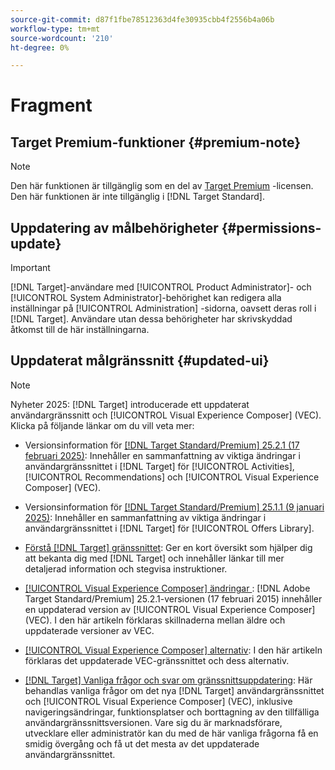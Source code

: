 ```yaml
---
source-git-commit: d87f1fbe78512363d4fe30935cbb4f2556b4a06b
workflow-type: tm+mt
source-wordcount: '210'
ht-degree: 0%

---
```

# Fragment

## Target Premium-funktioner {#premium-note}

>[!NOTE]
>
>Den här funktionen är tillgänglig som en del av [Target Premium](/help/main/c-intro/intro.md#premium) -licensen. Den här funktionen är inte tillgänglig i [!DNL Target Standard].

## Uppdatering av målbehörigheter {#permissions-update}

>[!IMPORTANT]
>
>[!DNL Target]-användare med [!UICONTROL Product Administrator]- och [!UICONTROL System Administrator]-behörighet kan redigera alla inställningar på [!UICONTROL Administration] -sidorna, oavsett deras roll i [!DNL Target]. Användare utan dessa behörigheter har skrivskyddad åtkomst till de här inställningarna.

## Uppdaterat målgränssnitt {#updated-ui}

>[!NOTE]
>
>Nyheter 2025: [!DNL Target] introducerade ett uppdaterat användargränssnitt och [!UICONTROL Visual Experience Composer] (VEC). Klicka på följande länkar om du vill veta mer:
>
>* Versionsinformation för [[!DNL Target Standard/Premium] 25.2.1 (17 februari 2025)](/help/main/r-release-notes/release-notes-for-previous-releases.md#ui-update-2): Innehåller en sammanfattning av viktiga ändringar i användargränssnittet i [!DNL Target] för [!UICONTROL Activities], [!UICONTROL Recommendations] och [!UICONTROL Visual Experience Composer] (VEC).
>
>* Versionsinformation för [[!DNL Target Standard/Premium] 25.1.1 (9 januari 2025)](/help/main/r-release-notes/release-notes-for-previous-releases.md#ui-update-1): Innehåller en sammanfattning av viktiga ändringar i användargränssnittet i [!DNL Target] för [!UICONTROL Offers Library].
>
>* [Förstå  [!DNL Target] gränssnittet](/help/main/c-intro/understand-the-target-ui.md): Ger en kort översikt som hjälper dig att bekanta dig med [!DNL Target] och innehåller länkar till mer detaljerad information och stegvisa instruktioner.
>
>* [[!UICONTROL Visual Experience Composer] ändringar ](/help/main/c-experiences/c-visual-experience-composer/vec-changes.md): [!DNL Adobe Target Standard/Premium] 25.2.1-versionen (17 februari 2015) innehåller en uppdaterad version av [!UICONTROL Visual Experience Composer] (VEC). I den här artikeln förklaras skillnaderna mellan äldre och uppdaterade versioner av VEC.
>
>* [[!UICONTROL Visual Experience Composer] alternativ](/help/main/c-experiences/c-visual-experience-composer/viztarget-options.md): I den här artikeln förklaras det uppdaterade VEC-gränssnittet och dess alternativ.
>
>* [[!DNL Target] Vanliga frågor och svar om gränssnittsuppdatering](/help/main/c-intro/updated-ui-faq.md): Här behandlas vanliga frågor om det nya [!DNL Target] användargränssnittet och [!UICONTROL Visual Experience Composer] (VEC), inklusive navigeringsändringar, funktionsplatser och borttagning av den tillfälliga användargränssnittsversionen. Vare sig du är marknadsförare, utvecklare eller administratör kan du med de här vanliga frågorna få en smidig övergång och få ut det mesta av det uppdaterade användargränssnittet.


